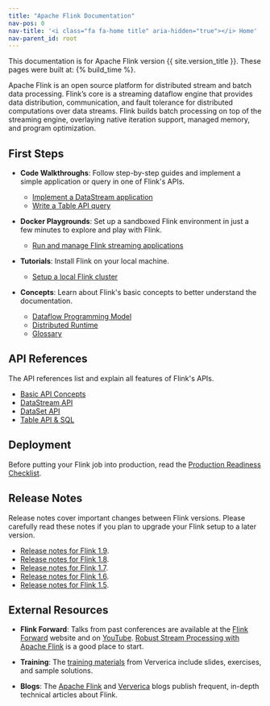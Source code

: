 ```yaml
---
title: "Apache Flink Documentation"
nav-pos: 0
nav-title: '<i class="fa fa-home title" aria-hidden="true"></i> Home'
nav-parent_id: root
---
```

<!--
Licensed to the Apache Software Foundation (ASF) under one
or more contributor license agreements.  See the NOTICE file
distributed with this work for additional information
regarding copyright ownership.  The ASF licenses this file
to you under the Apache License, Version 2.0 (the
"License"); you may not use this file except in compliance
with the License.  You may obtain a copy of the License at

  http://www.apache.org/licenses/LICENSE-2.0

Unless required by applicable law or agreed to in writing,
software distributed under the License is distributed on an
"AS IS" BASIS, WITHOUT WARRANTIES OR CONDITIONS OF ANY
KIND, either express or implied.  See the License for the
specific language governing permissions and limitations
under the License.
-->

This documentation is for Apache Flink version {{ site.version_title }}. These pages were built at: {% build_time %}.

Apache Flink is an open source platform for distributed stream and batch data processing. Flink’s core is a streaming dataflow engine that provides data distribution, communication, and fault tolerance for distributed computations over data streams. Flink builds batch processing on top of the streaming engine, overlaying native iteration support, managed memory, and program optimization.

## First Steps

* **Code Walkthroughs**: Follow step-by-step guides and implement a simple application or query in one of Flink's APIs. 
  * [Implement a DataStream application](./getting-started/walkthroughs/datastream_api.html)
  * [Write a Table API query](./getting-started/walkthroughs/table_api.html)

* **Docker Playgrounds**: Set up a sandboxed Flink environment in just a few minutes to explore and play with Flink.
  * [Run and manage Flink streaming applications](./getting-started/docker-playgrounds/flink-operations-playground.html)

* **Tutorials**: Install Flink on your local machine.
  * [Setup a local Flink cluster](./getting-started/tutorials/local_setup.html)

* **Concepts**: Learn about Flink's basic concepts to better understand the documentation.
  * [Dataflow Programming Model](concepts/programming-model.html)
  * [Distributed Runtime](concepts/runtime.html)
  * [Glossary](concepts/glossary.html)

## API References

The API references list and explain all features of Flink's APIs.

* [Basic API Concepts](dev/api_concepts.html)
* [DataStream API](dev/datastream_api.html)
* [DataSet API](dev/batch/index.html)
* [Table API &amp; SQL](dev/table/index.html)

## Deployment

Before putting your Flink job into production, read the [Production Readiness Checklist](ops/production_ready.html).

## Release Notes

Release notes cover important changes between Flink versions. Please carefully read these notes if you plan to upgrade your Flink setup to a later version. 

* [Release notes for Flink 1.9](release-notes/flink-1.9.html).
* [Release notes for Flink 1.8](release-notes/flink-1.8.html).
* [Release notes for Flink 1.7](release-notes/flink-1.7.html).
* [Release notes for Flink 1.6](release-notes/flink-1.6.html).
* [Release notes for Flink 1.5](release-notes/flink-1.5.html).

## External Resources

- **Flink Forward**: Talks from past conferences are available at the [Flink Forward](http://flink-forward.org/) website and on [YouTube](https://www.youtube.com/channel/UCY8_lgiZLZErZPF47a2hXMA). [Robust Stream Processing with Apache Flink](http://2016.flink-forward.org/kb_sessions/robust-stream-processing-with-apache-flink/) is a good place to start.

- **Training**: The [training materials](https://training.ververica.com/) from Ververica include slides, exercises, and sample solutions.

- **Blogs**: The [Apache Flink](https://flink.apache.org/blog/) and [Ververica](https://www.ververica.com/blog) blogs publish frequent, in-depth technical articles about Flink.
